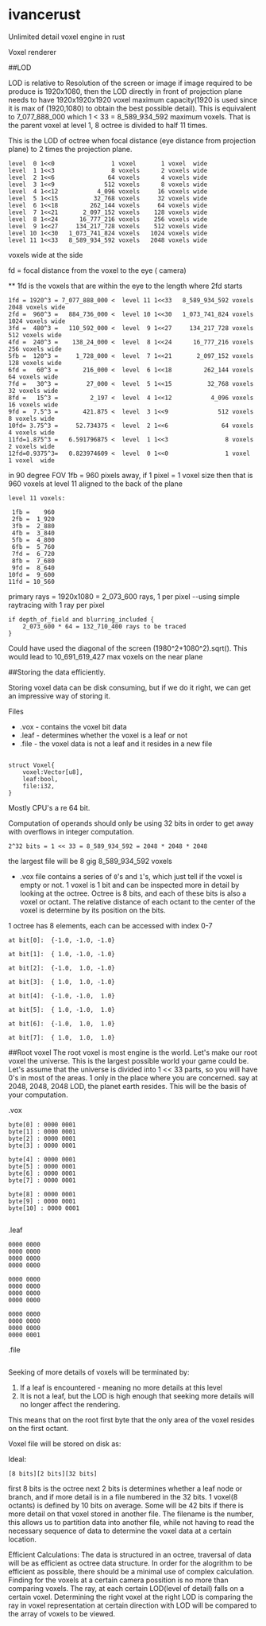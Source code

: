 # ivancerust
Unlimited detail voxel engine in rust


Voxel renderer




##LOD

LOD is relative to Resolution of the screen or image
if image required to be produce is 1920x1080, then the LOD directly in front of projection plane needs to have 1920x1920x1920 voxel maximum capacity(1920 is used since it is max of (1920,1080) to obtain the best possible detail).
This is equivalent to 7_077_888_000 which 1 < 33 = 8_589_934_592 maximum voxels. That is the parent voxel at level 1, 8 octree is divided to half 11 times.



This is the LOD of octree when focal distance (eye distance from projection plane) to 2 times the projection plane.

```
level  0 1<<0                1 voxel       1 voxel  wide
level  1 1<<3                8 voxels      2 voxels wide
level  2 1<<6               64 voxels      4 voxels wide
level  3 1<<9              512 voxels      8 voxels wide
level  4 1<<12           4_096 voxels     16 voxels wide
level  5 1<<15          32_768 voxels     32 voxels wide
level  6 1<<18         262_144 voxels     64 voxels wide
level  7 1<<21       2_097_152 voxels    128 voxels wide
level  8 1<<24      16_777_216 voxels    256 voxels wide
level  9 1<<27     134_217_728 voxels    512 voxels wide
level 10 1<<30   1_073_741_824 voxels   1024 voxels wide
level 11 1<<33   8_589_934_592 voxels   2048 voxels wide
```





voxels wide at the side

fd = focal distance from the voxel to the eye ( camera)

** 1fd is the voxels that are within the eye to the length where 2fd starts

```
1fd = 1920^3 = 7_077_888_000 <  level 11 1<<33   8_589_934_592 voxels   2048 voxels wide
2fd =  960^3 =   884_736_000 <  level 10 1<<30   1_073_741_824 voxels   1024 voxels wide
3fd =  480^3 =   110_592_000 <  level  9 1<<27     134_217_728 voxels    512 voxels wide
4fd =  240^3 =    138_24_000 <  level  8 1<<24      16_777_216 voxels    256 voxels wide
5fb =  120^3 =     1_728_000 <  level  7 1<<21       2_097_152 voxels    128 voxels wide
6fd =   60^3 =       216_000 <  level  6 1<<18         262_144 voxels     64 voxels wide
7fd =   30^3 =        27_000 <  level  5 1<<15          32_768 voxels     32 voxels wide
8fd =   15^3 =         2_197 <  level  4 1<<12           4_096 voxels     16 voxels wide
9fd =  7.5^3 =       421.875 <  level  3 1<<9              512 voxels      8 voxels wide
10fd= 3.75^3 =     52.734375 <  level  2 1<<6               64 voxels      4 voxels wide
11fd=1.875^3 =   6.591796875 <  level  1 1<<3                8 voxels      2 voxels wide
12fd=0.9375^3=   0.823974609 <  level  0 1<<0                1 voxel       1 voxel  wide
```

in 90 degree FOV
1fb = 960 pixels away, if 1 pixel = 1 voxel size then that is 960 voxels at level 11 aligned to the back of the plane

```
level 11 voxels:

 1fb =    960
 2fb =  1_920
 3fb =  2_880
 4fb =  3_840
 5fb =  4_800
 6fb =  5_760
 7fd =  6_720
 8fb =  7_680
 9fd =  8_640
10fd =  9_600
11fd = 10_560
```


primary rays = 1920x1080 = 2_073_600 rays, 1 per pixel --using simple raytracing with 1 ray per pixel

```
if depth_of_field and blurring_included {
    2_073_600 * 64 = 132_710_400 rays to be traced
}
```

Could have used the diagonal of the screen (1980^2+1080^2).sqrt().
This would lead to 
10_691_619_427 max voxels on the near plane


##Storing the data efficiently.

Storing voxel data can be disk consuming, but if we do it right, we can get an impressive way of storing it.

Files

* .vox  - contains the voxel bit data
* .leaf - determines whether the voxel is a leaf or not
* .file - the voxel data is not a leaf and it resides in a new file

```

struct Voxel{
    voxel:Vector[u8],
    leaf:bool,
    file:i32,
}

```

Mostly CPU's a re 64 bit.

Computation of operands should only be using 32 bits in order to get away with overflows in integer computation.

```
2^32 bits = 1 << 33 = 8_589_934_592 = 2048 * 2048 * 2048
```


the largest file will be 8 gig 8_589_934_592 voxels

* .vox file contains a series of `0`'s and `1`'s, which just tell if the voxel is empty or not.
1 voxel is 1 bit and can be inspected more in detail by looking at the octree. Octree is 8 bits, and each of these bits is also a voxel or octant. The relative distance of each octant to the center of the voxel is determine by its position on the bits.


1 octree has 8 elements, each can be accessed with index 0-7
```
at bit[0]:  {-1.0, -1.0, -1.0}

at bit[1]:  { 1.0, -1.0, -1.0}

at bit[2]:  {-1.0,  1.0, -1.0}

at bit[3]:  { 1.0,  1.0, -1.0}

at bit[4]:  {-1.0, -1.0,  1.0}

at bit[5]:  { 1.0, -1.0,  1.0}

at bit[6]:  {-1.0,  1.0,  1.0}

at bit[7]:  { 1.0,  1.0,  1.0}

```

##Root voxel
The root voxel is most engine is the world.
Let's make our root voxel the universe. This is the largest possible world your game could be.
Let's assume that the universe is divided into 1 << 33 parts, so you will have 0's in most of the areas. 1 only in the place where you are concerned. say at 2048, 2048, 2048 LOD, the planet earth resides. This will be the basis of your computation.

.vox

```
byte[0] : 0000 0001
byte[1] : 0000 0001
byte[2] : 0000 0001
byte[3] : 0000 0001

byte[4] : 0000 0001
byte[5] : 0000 0001
byte[6] : 0000 0001
byte[7] : 0000 0001

byte[8] : 0000 0001
byte[9] : 0000 0001
byte[10] : 0000 0001


```
.leaf
```
0000 0000
0000 0000
0000 0000
0000 0000

0000 0000
0000 0000
0000 0000
0000 0000

0000 0000
0000 0000
0000 0000
0000 0001

```


.file
```

```


Seeking of more details of voxels will be terminated by:
1. If a leaf is encountered - meaning no more details at this level
2. It is not a leaf, but the LOD is high enough that seeking more details will no longer affect the rendering.

This means that on the root first byte that the only area of the voxel resides on the first octant.

Voxel file will be stored on disk as:

Ideal:
```
[8 bits][2 bits][32 bits]
```
first 8 bits is the octree
next 2 bits is determines whether a leaf node or branch, and if more detail is in a file numbered in the 32 bits.
1 voxel(8 octants) is defined by 10 bits on average. Some will be 42 bits if there is more detail on that voxel stored in another file. The filename is the number, this allows us to partition data into another file, while not having to read the necessary sequence of data to determine the voxel data at a certain location.


Efficient Calculations:
The data is structured in an octree, traversal of data will be as efficient as octree data structure.
In order for the alogrithm to be efficient as possible, there should be a minimal use of complex calculation.
Finding for the voxels at a certain camera possition is no more than comparing voxels.
The ray, at each certain LOD(level of detail) falls on a certain voxel. Determining the right voxel at the right LOD is comparing the ray in voxel representation at certain direction with LOD will be compared to the array of voxels to be viewed.













